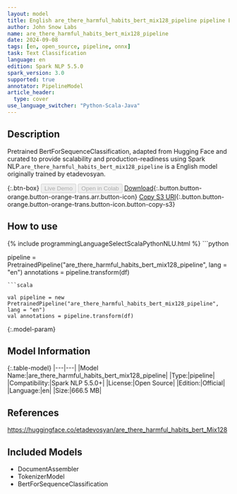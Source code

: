 ```yaml
---
layout: model
title: English are_there_harmful_habits_bert_mix128_pipeline pipeline BertForSequenceClassification from etadevosyan
author: John Snow Labs
name: are_there_harmful_habits_bert_mix128_pipeline
date: 2024-09-08
tags: [en, open_source, pipeline, onnx]
task: Text Classification
language: en
edition: Spark NLP 5.5.0
spark_version: 3.0
supported: true
annotator: PipelineModel
article_header:
  type: cover
use_language_switcher: "Python-Scala-Java"
---
```


## Description

Pretrained BertForSequenceClassification, adapted from Hugging Face and curated to provide scalability and production-readiness using Spark NLP.`are_there_harmful_habits_bert_mix128_pipeline` is a English model originally trained by etadevosyan.

{:.btn-box}
<button class="button button-orange" disabled>Live Demo</button>
<button class="button button-orange" disabled>Open in Colab</button>
[Download](https://s3.amazonaws.com/auxdata.johnsnowlabs.com/public/models/are_there_harmful_habits_bert_mix128_pipeline_en_5.5.0_3.0_1725819863460.zip){:.button.button-orange.button-orange-trans.arr.button-icon}
[Copy S3 URI](s3://auxdata.johnsnowlabs.com/public/models/are_there_harmful_habits_bert_mix128_pipeline_en_5.5.0_3.0_1725819863460.zip){:.button.button-orange.button-orange-trans.button-icon.button-copy-s3}

## How to use



<div class="tabs-box" markdown="1">
{% include programmingLanguageSelectScalaPythonNLU.html %}
```python

pipeline = PretrainedPipeline("are_there_harmful_habits_bert_mix128_pipeline", lang = "en")
annotations =  pipeline.transform(df)   

```
```scala

val pipeline = new PretrainedPipeline("are_there_harmful_habits_bert_mix128_pipeline", lang = "en")
val annotations = pipeline.transform(df)

```
</div>

{:.model-param}
## Model Information

{:.table-model}
|---|---|
|Model Name:|are_there_harmful_habits_bert_mix128_pipeline|
|Type:|pipeline|
|Compatibility:|Spark NLP 5.5.0+|
|License:|Open Source|
|Edition:|Official|
|Language:|en|
|Size:|666.5 MB|

## References

https://huggingface.co/etadevosyan/are_there_harmful_habits_bert_Mix128

## Included Models

- DocumentAssembler
- TokenizerModel
- BertForSequenceClassification